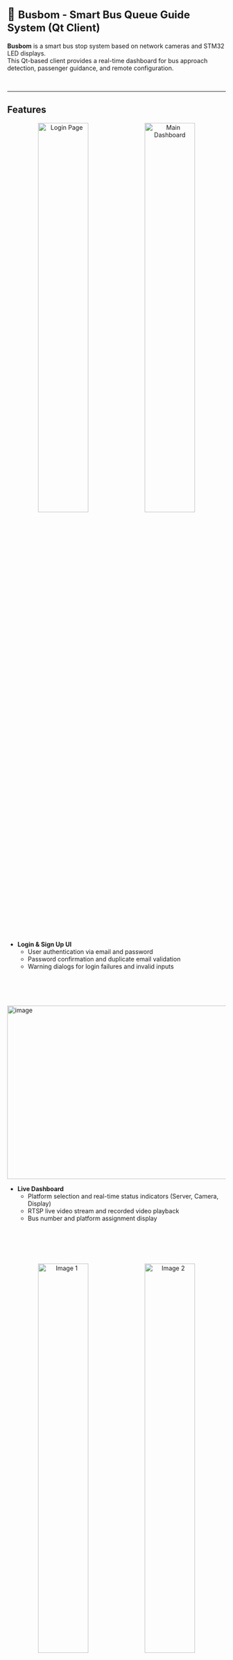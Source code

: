 
# 🚌 <span style="font-size: 24px;">Busbom - Smart Bus Queue Guide System (Qt Client)</span>

**Busbom** is a smart bus stop system based on network cameras and STM32 LED displays. <br />
This Qt-based client provides a real-time dashboard for bus approach detection, passenger guidance, and remote configuration.

<br />

---

## Features

<p align="center">
  <img src="https://github.com/user-attachments/assets/a0240b9e-c41c-44dc-99aa-14c655807bed" width="48%" alt="Login Page" />
  <img src="https://github.com/user-attachments/assets/62f33f5d-5dd4-4cb5-9a47-23e6cd47abff" width="48%" alt="Main Dashboard" />
</p>


- **Login & Sign Up UI**
  - User authentication via email and password
  - Password confirmation and duplicate email validation
  - Warning dialogs for login failures and invalid inputs
 
<br />
<br />
<br />
<br />


<img width="800" height="400" alt="image" src="https://github.com/user-attachments/assets/582fc79f-f4b4-45fb-8908-80618f22d8bd" />

    

- **Live Dashboard**
  - Platform selection and real-time status indicators (Server, Camera, Display)
  - RTSP live video stream and recorded video playback
  - Bus number and platform assignment display

<br />
<br />
<br />
<br />



<p align="center">
  <img src="https://github.com/user-attachments/assets/bd3f1c30-53e0-45c6-baa6-54833c5e34ab" width="48%" alt="Image 1" />
  <img src="https://github.com/user-attachments/assets/3662ff95-c98b-4e80-9acd-e3de13731b2e" width="48%" alt="Image 2" />
</p>

<p align="center">
  <img src="https://github.com/user-attachments/assets/92c0a574-0e38-4064-94d6-32af4f36089a" width="48%" alt="Image 3" />
  <img src="https://github.com/user-attachments/assets/32c274fd-defc-4f4f-b03f-4ce8dedee29e" width="48%" alt="Image 4" />
</p>


- **Settings**
  - Network: Set API URL, port, auto-connect
  - Camera: Adjust brightness, contrast, exposure, saturation
  - ROI: Designate platform areas directly on the captured image
  - Sleep Mode: Schedule stream off/on time (e.g., 01:00 to 05:00)

<br />
<br />
<br />
<br />

---

## Architecture

```plaintext
[LoginPage] ⇄ [SignUpPage] ⇨ [MainWindow]
                                 └── [SettingsDialog]
                                        ├── Network Settings
                                        ├── Camera Settings (with preview)
                                        ├── ROI Settings (draw directly on canvas)
                                        └── Sleep Mode Configuration
```
<br />
<br />


---
##  Build Instructions

### 1. Dependencies

Make sure the following packages are installed:

- Qt 6.x (`Widgets`, `Network`, `Multimedia`, `Sql`)
- OpenCV
- CMake ≥ 3.19

### 2. Build Steps

```bash
git clone https://github.com/yourusername/BusbomQt.git
cd BusbomQt
mkdir build && cd build
cmake ..
cmake --build .
```

> ※ Make sure to configure your `OpenCV_DIR` correctly in `CMakeLists.txt`.
<br />
<br />

---

## Required Files

Place the following files in the **same directory as the compiled executable** (usually the `build/` folder):

### `config.json`

This file contains server and video stream information.  
Here’s an example format:

```json
{
  "api_base_url": "https://192.168.0.xx",
  "camera_url": "https://192.168.0.xx",
  "video_url": "http://192.168.0.xx",
  "rtsp_url": "rtsp://192.168.0.xx/profile2/media.smp"
}
```
<br />

### SSL Certificates (for HTTPS)

If your server requires HTTPS, also place the following:

- `client.cert.pem`
- `client.key.pem`
- `ca.cert.pem`
<br />
<br />

---

## Database

- Uses **SQLite** with a local file `user.db`
- Automatically created on first launch
- Table structure:
  ```sql
  CREATE TABLE users (
    id INTEGER PRIMARY KEY AUTOINCREMENT,
    email TEXT UNIQUE,
    password TEXT
  );
  ```
<br />
<br />

---
